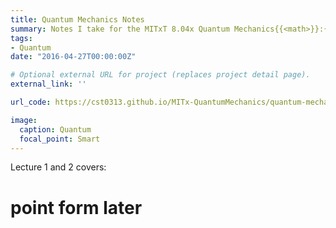 ```yaml
---
title: Quantum Mechanics Notes
summary: Notes I take for the MITxT 8.04x Quantum Mechanics{{<math>}}:{{</math>}} A First Course! Feel free to check them out.
tags:
- Quantum 
date: "2016-04-27T00:00:00Z"

# Optional external URL for project (replaces project detail page).
external_link: ''

url_code: https://cst0313.github.io/MITx-QuantumMechanics/quantum-mechanics-mit-8-04x.html

image:
  caption: Quantum
  focal_point: Smart
---
```


Lecture 1 and 2 covers: 
# point form later

